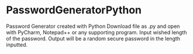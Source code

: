 # PasswordGeneratorPython
Password Generator created with Python
Download file as .py and open with PyCharm, Notepad++ or any supporting program.
 Input wished length of the password.
 Output will be a random secure password in the length inputted.
